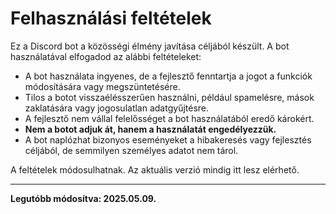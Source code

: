 # Felhasználási feltételek

Ez a Discord bot a közösségi élmény javítása céljából készült. A bot használatával elfogadod az alábbi feltételeket:

- A bot használata ingyenes, de a fejlesztő fenntartja a jogot a funkciók módosítására vagy megszüntetésére.
- Tilos a botot visszaélésszerűen használni, például spamelésre, mások zaklatására vagy jogosulatlan adatgyűjtésre.
- A fejlesztő nem vállal felelősséget a bot használatából eredő károkért.
- **Nem a botot adjuk át, hanem a használatát engedélyezzük.**
- A bot naplózhat bizonyos eseményeket a hibakeresés vagy fejlesztés céljából, de semmilyen személyes adatot nem tárol.

A feltételek módosulhatnak. Az aktuális verzió mindig itt lesz elérhető.

---

**Legutóbb módosítva: 2025.05.09.**
